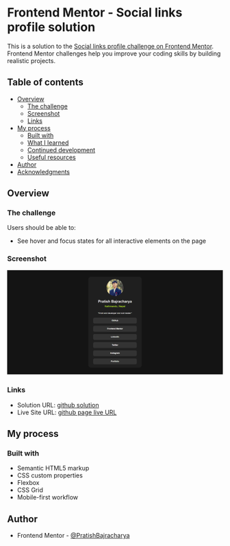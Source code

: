# Frontend Mentor - Social links profile solution

This is a solution to the [Social links profile challenge on Frontend Mentor](https://www.frontendmentor.io/challenges/social-links-profile-UG32l9m6dQ). Frontend Mentor challenges help you improve your coding skills by building realistic projects. 


## Table of contents

- [Overview](#overview)
  - [The challenge](#the-challenge)
  - [Screenshot](#screenshot)
  - [Links](#links)
- [My process](#my-process)
  - [Built with](#built-with)
  - [What I learned](#what-i-learned)
  - [Continued development](#continued-development)
  - [Useful resources](#useful-resources)
- [Author](#author)
- [Acknowledgments](#acknowledgments)

## Overview

### The challenge

Users should be able to:

- See hover and focus states for all interactive elements on the page

### Screenshot
![alt text](image-1.png)

### Links

- Solution URL: [github solution](https://github.com/PratishBuzzra/frontend-mentor-Social-links-profile.git)
- Live Site URL: [github page live URL](https://pratishbuzzra.github.io/frontend-mentor-Social-links-profile/)

## My process

### Built with

- Semantic HTML5 markup
- CSS custom properties
- Flexbox
- CSS Grid
- Mobile-first workflow

## Author


- Frontend Mentor - [@PratishBajracharya](https://www.frontendmentor.io/profile/PratishBuzzra)
